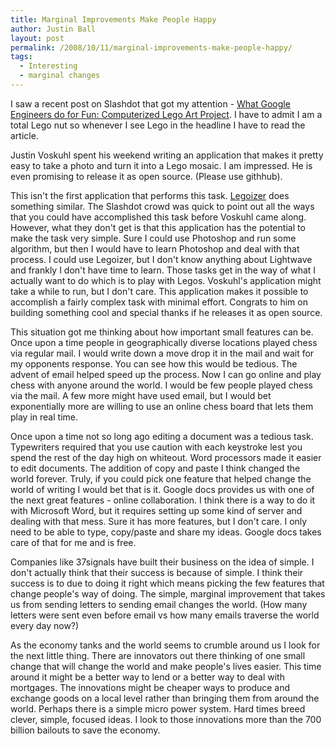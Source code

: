 ```yaml
---
title: Marginal Improvements Make People Happy
author: Justin Ball
layout: post
permalink: /2008/10/11/marginal-improvements-make-people-happy/
tags:
  - Interesting
  - marginal changes
---
```

I saw a recent post on Slashdot that got my attention - [What Google Engineers do for Fun: Computerized Lego Art Project][1]. I have to admit I am a total Lego nut so whenever I see Lego in the headline I have to read the article. 

 [1]: http://www.breakitdownblog.com/what-google-engineers-do-for-fun-lego-art-project/

Justin Voskuhl spent his weekend writing an application that makes it pretty easy to take a photo and turn it into a Lego mosaic. I am impressed. He is even promising to release it as open source. (Please use githhub).

This isn't the first application that performs this task. [Legoizer][2] does something similar. The Slashdot crowd was quick to point out all the ways that you could have accomplished this task before Voskuhl came along. However, what they don't get is that this application has the potential to make the task very simple. Sure I could use Photoshop and run some algorithm, but then I would have to learn Photoshop and deal with that process. I could use Legoizer, but I don't know anything about Lightwave and frankly I don't have time to learn. Those tasks get in the way of what I actually want to do which is to play with Legos. Voskuhl's application might take a while to run, but I don't care. This application makes it possible to accomplish a fairly complex task with minimal effort. Congrats to him on building something cool and special thanks if he releases it as open source.

 [2]: http://www.arngautr.lunarpages.com/semipermanent/legoizer/

This situation got me thinking about how important small features can be. Once upon a time people in geographically diverse locations played chess via regular mail. I would write down a move drop it in the mail and wait for my opponents response. You can see how this would be tedious. The advent of email helped speed up the process. Now I can go online and play chess with anyone around the world. I would be few people played chess via the mail. A few more might have used email, but I would bet exponentially more are willing to use an online chess board that lets them play in real time.

Once upon a time not so long ago editing a document was a tedious task. Typewriters required that you use caution with each keystroke lest you spend the rest of the day high on whiteout. Word processors made it easier to edit documents. The addition of copy and paste I think changed the world forever. Truly, if you could pick one feature that helped change the world of writing I would bet that is it. Google docs provides us with one of the next great features - online collaboration. I think there is a way to do it with Microsoft Word, but it requires setting up some kind of server and dealing with that mess. Sure it has more features, but I don't care. I only need to be able to type, copy/paste and share my ideas. Google docs takes care of that for me and is free.

Companies like 37signals have built their business on the idea of simple. I don't actually think that their success is because of simple. I think their success is to due to doing it right which means picking the few features that change people's way of doing. The simple, marginal improvement that takes us from sending letters to sending email changes the world. (How many letters were sent even before email vs how many emails traverse the world every day now?)

As the economy tanks and the world seems to crumble around us I look for the next little thing. There are innovators out there thinking of one small change that will change the world and make people's lives easier. This time around it might be a better way to lend or a better way to deal with mortgages. The innovations might be cheaper ways to produce and exchange goods on a local level rather than bringing them from around the world. Perhaps there is a simple micro power system. Hard times breed clever, simple, focused ideas. I look to those innovations more than the 700 billion bailouts to save the economy.
